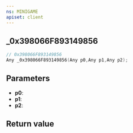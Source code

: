 ```yaml
---
ns: MINIGAME
apiset: client
---
```

## _0x398066F893149856

```c
// 0x398066F893149856
Any _0x398066F893149856(Any p0,Any p1,Any p2);
```


## Parameters
* **p0**:
* **p1**:
* **p2**:

## Return value

